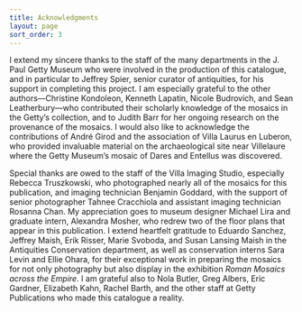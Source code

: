 ```yaml
---
title: Acknowledgments
layout: page
sort_order: 3
---
```

I extend my sincere thanks to the staff of the many departments in the J. Paul Getty Museum who were involved in the production of this catalogue, and in particular to Jeffrey Spier, senior curator of antiquities, for his support in completing this project. I am especially grateful to the other authors—Christine Kondoleon, Kenneth Lapatin, Nicole Budrovich, and Sean Leatherbury—who contributed their scholarly knowledge of the mosaics in the Getty’s collection, and to Judith Barr for her ongoing research on the provenance of the mosaics. I would also like to acknowledge the contributions of André Girod and the association of Villa Laurus en Luberon, who provided invaluable material on the archaeological site near Villelaure where the Getty Museum’s mosaic of Dares and Entellus was discovered.

Special thanks are owed to the staff of the Villa Imaging Studio, especially Rebecca Truszkowski, who photographed nearly all of the mosaics for this publication, and imaging technician Benjamin Goddard, with the support of senior photographer Tahnee Cracchiola and assistant imaging technician Rosanna Chan. My appreciation goes to museum designer Michael Lira and graduate intern, Alexandra Mosher, who redrew two of the floor plans that appear in this publication. I extend heartfelt gratitude to Eduardo Sanchez, Jeffrey Maish, Erik Risser, Marie Svoboda, and Susan Lansing Maish in the Antiquities Conservation department, as well as conservation interns Sara Levin and Ellie Ohara, for their exceptional work in preparing the mosaics for not only photography but also display in the exhibition *Roman Mosaics across the Empire*. I am grateful also to Nola Butler, Greg Albers, Eric Gardner, Elizabeth Kahn, Rachel Barth, and the other staff at Getty Publications who made this catalogue a reality.
